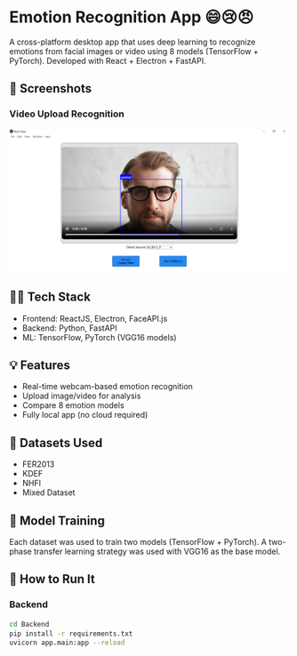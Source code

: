 # Emotion Recognition App 😄😢😠

A cross-platform desktop app that uses deep learning to recognize emotions from facial images or video using 8 models (TensorFlow + PyTorch). Developed with React + Electron + FastAPI.

## 📸 Screenshots

### Video Upload Recognition
![Video Recognition](screenshots/video_recognition.png)

## 👨‍💻 Tech Stack

- Frontend: ReactJS, Electron, FaceAPI.js
- Backend: Python, FastAPI
- ML: TensorFlow, PyTorch (VGG16 models)

## 💡 Features

- Real-time webcam-based emotion recognition
- Upload image/video for analysis
- Compare 8 emotion models
- Fully local app (no cloud required)

## 🧠 Datasets Used

- FER2013
- KDEF
- NHFI
- Mixed Dataset

## 🧪 Model Training

Each dataset was used to train two models (TensorFlow + PyTorch). A two-phase transfer learning strategy was used with VGG16 as the base model.

## 🚀 How to Run It

### Backend
```bash
cd Backend
pip install -r requirements.txt
uvicorn app.main:app --reload
